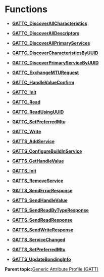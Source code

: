 # Functions

-   **[GATTC\_DiscoverAllCharacteristics](GUID-4AA93539-3651-4DB4-AD08-36C6C449F0EF.md)**  

-   **[GATTC\_DiscoverAllDescriptors](GUID-99CA5307-4370-40FC-B5F1-3055E8A764EC.md)**  

-   **[GATTC\_DiscoverAllPrimaryServices](GUID-6A9EDF8A-A437-465A-9F95-7416A2ACAAB5.md)**  

-   **[GATTC\_DiscoverCharacteristicsByUUID](GUID-CB7F78C9-6A76-46BA-A8E5-41CE6BC73D40.md)**  

-   **[GATTC\_DiscoverPrimaryServiceByUUID](GUID-2209401C-BB58-4BFA-B086-8270F1F5EEC8.md)**  

-   **[GATTC\_ExchangeMTURequest](GUID-96B3ED22-42BD-47B3-9995-004BF2E2F3A4.md)**  

-   **[GATTC\_HandleValueConfirm](GUID-97001BBA-DF1A-498F-A84A-5F299C074A2B.md)**  

-   **[GATTC\_Init](GUID-D079C138-07D1-4444-A8C1-C3F25EEA41D1.md)**  

-   **[GATTC\_Read](GUID-27844A4B-0D89-4769-A666-2AA16CD5AF8B.md)**  

-   **[GATTC\_ReadUsingUUID](GUID-BE9F4702-94BB-4CCF-A8B4-C871D0534A2F.md)**  

-   **[GATTC\_SetPreferredMtu](GUID-C568757F-10D1-4038-A2EC-20C4995B60D6.md)**  

-   **[GATTC\_Write](GUID-5B45C49F-ACB8-458B-8D3A-70D0F16F80C8.md)**  

-   **[GATTS\_AddService](GUID-2207F7F0-2D09-483B-B30F-DBB5645E3838.md)**  

-   **[GATTS\_ConfigureBuildInService](GUID-0D79B6E8-79C4-45CE-8768-BB088DFCDE6B.md)**  

-   **[GATTS\_GetHandleValue](GUID-B273ED4D-A74A-42E4-AAD8-F439823EE6EE.md)**  

-   **[GATTS\_Init](GUID-39C93744-0F01-4578-B457-C080F6557CF2.md)**  

-   **[GATTS\_RemoveService](GUID-27B3974A-245E-43BF-9BC5-74CCE794E17C.md)**  

-   **[GATTS\_SendErrorResponse](GUID-CCDD6F9E-D7A3-4013-8EFC-594372E7A093.md)**  

-   **[GATTS\_SendHandleValue](GUID-70F913E0-2E50-420B-9097-2F40CBFB01C2.md)**  

-   **[GATTS\_SendReadByTypeResponse](GUID-1954BB33-D389-4DF8-96F8-479D1EEB3A2D.md)**  

-   **[GATTS\_SendReadResponse](GUID-89186210-434F-406C-B3B9-058AC433C5BD.md)**  

-   **[GATTS\_SendWriteResponse](GUID-9E37D9A7-0407-45A9-AA4E-882535325B21.md)**  

-   **[GATTS\_ServiceChanged](GUID-76AD1631-D3AC-4EA9-915F-B4FD7E805477.md)**  

-   **[GATTS\_SetPreferredMtu](GUID-8C811011-E334-4F53-A3A3-A8D50D460163.md)**  

-   **[GATTS\_UpdateBondingInfo](GUID-47F37577-A61C-4DAB-A8CA-F56548A9804C.md)**  


**Parent topic:**[Generic Attribute Profile \(GATT\)](GUID-68F36419-BE17-4BBA-AC40-950ED8B4956A.md)

